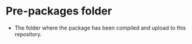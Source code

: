 # Pre-packages folder
* The folder where the package has been compiled and upload to this repository.
